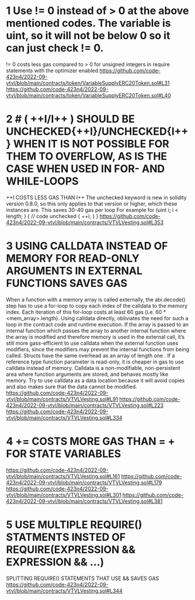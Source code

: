  # 1 Use != 0 instead of > 0 at the above mentioned codes. The variable is uint, so it will not be below 0 so it can just check != 0.
!= 0 costs less gas compared to > 0 for unsigned integers in require statements with the optimizer enabled
https://github.com/code-423n4/2022-09-vtvl/blob/main/contracts/token/VariableSupplyERC20Token.sol#L31
https://github.com/code-423n4/2022-09-vtvl/blob/main/contracts/token/VariableSupplyERC20Token.sol#L40
# 2 #  ( ++I/I++ ) SHOULD BE UNCHECKED{++I}/UNCHECKED{I++} WHEN IT IS NOT POSSIBLE FOR THEM TO OVERFLOW, AS IS THE CASE WHEN USED IN FOR- AND WHILE-LOOPS
++I COSTS LESS GAS THAN I++
The unchecked keyword is new in solidity version 0.8.0, so this only applies to that version or higher, which these instances are. This saves 30-40 gas per loop
For example
for (uint i; i < length; ) {
    // code
    unchecked { ++i; }
} 
https://github.com/code-423n4/2022-09-vtvl/blob/main/contracts/VTVLVesting.sol#L353
# 3 USING CALLDATA INSTEAD OF MEMORY FOR READ-ONLY ARGUMENTS IN EXTERNAL FUNCTIONS SAVES GAS
When a function with a memory array is called externally, the abi.decode() step has to use a for-loop to copy each index of the calldata to the memory index. Each iteration of this for-loop costs at least 60 gas (i.e. 60 * <mem_array>.length). Using calldata directly, obliviates the need for such a loop in the contract code and runtime execution.
If the array is passed to an internal function which passes the array to another internal function where the array is modified and therefore memory is used in the external call, it’s still more gass-efficient to use calldata when the external function uses modifiers, since the modifiers may prevent the internal functions from being called. Structs have the same overhead as an array of length one .
If a reference type function parameter is read-only, it is cheaper in gas to use calldata instead of memory.
Calldata is a non-modifiable, non-persistent area where function arguments are stored, and behaves mostly like memory.
Try to use calldata as a data location because it will avoid copies and also makes sure that the data cannot be modified. 
https://github.com/code-423n4/2022-09-vtvl/blob/main/contracts/VTVLVesting.sol#L91
https://github.com/code-423n4/2022-09-vtvl/blob/main/contracts/VTVLVesting.sol#L223
https://github.com/code-423n4/2022-09-vtvl/blob/main/contracts/VTVLVesting.sol#L334
# 4  <X> += <Y> COSTS MORE GAS THAN <X> = <X> + <Y> FOR STATE VARIABLES
https://github.com/code-423n4/2022-09-vtvl/blob/main/contracts/VTVLVesting.sol#L161
https://github.com/code-423n4/2022-09-vtvl/blob/main/contracts/VTVLVesting.sol#L179
https://github.com/code-423n4/2022-09-vtvl/blob/main/contracts/VTVLVesting.sol#L301
https://github.com/code-423n4/2022-09-vtvl/blob/main/contracts/VTVLVesting.sol#L381
# 5  USE MULTIPLE REQUIRE() STATMENTS INSTED OF REQUIRE(EXPRESSION && EXPRESSION && ...)
SPLITTING REQUIRE() STATEMENTS THAT USE && SAVES GAS
https://github.com/code-423n4/2022-09-vtvl/blob/main/contracts/VTVLVesting.sol#L344